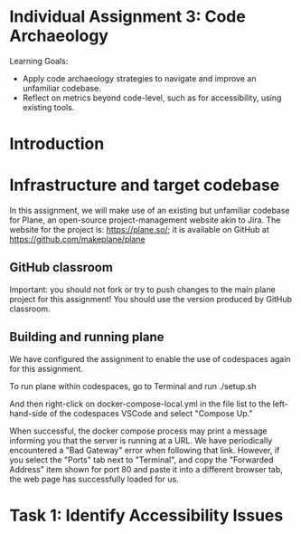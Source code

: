 # Individual Assignment 3: Code Archaeology 
Learning Goals:
* Apply code archaeology strategies to navigate and improve an unfamiliar codebase.
* Reflect on metrics beyond code-level, such as for accessibility, using existing tools. 

# Introduction 



# Infrastructure and target codebase

In this assignment, we will make use of an existing but unfamiliar codebase for Plane, an open-source project-management website akin to Jira.  The website for the project is: https://plane.so/; it is available on GitHub at https://github.com/makeplane/plane

## GitHub classroom

Important: you should not fork or try to push changes to the main plane project for this assignment! You should use the version produced by GitHub classroom. 

## Building and running plane

We have configured the assignment to enable the use of codespaces again for this assignment.  

To run plane within codespaces, go to Terminal and run ./setup.sh

And then right-click on docker-compose-local.yml in the file list to the left-hand-side of the codespaces VSCode and select "Compose Up."

When successful, the docker compose process may print a message informing you that the server is running at a URL.  We have periodically encountered a "Bad Gateway" error when following that link.  However, if you select the "Ports" tab next to "Terminal", and copy  the "Forwarded Address" item shown for port 80 and paste it into a different browser tab, the web page has successfully loaded for us. 


# Task 1: Identify Accessibility Issues

